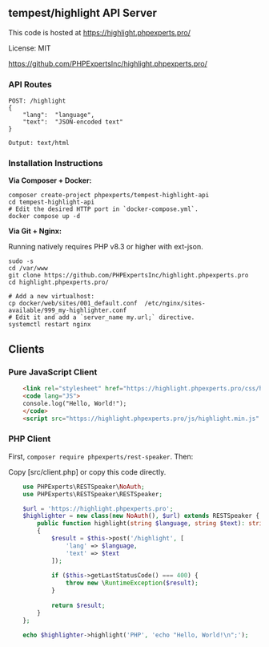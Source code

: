 ## tempest/highlight API Server ##

This code is hosted at https://highlight.phpexperts.pro/

License: MIT

https://github.com/PHPExpertsInc/highlight.phpexperts.pro/

### API Routes ###

    POST: /highlight
    {
        "lang":  "language",
        "text":  "JSON-encoded text"
    }
            
    Output: text/html

### Installation Instructions

**Via Composer + Docker:**

    composer create-project phpexperts/tempest-highlight-api
    cd tempest-highlight-api
    # Edit the desired HTTP port in `docker-compose.yml`.
    docker compose up -d

**Via Git + Nginx:**

Running natively requires PHP v8.3 or higher with ext-json.

    sudo -s
    cd /var/www
    git clone https://github.com/PHPExpertsInc/highlight.phpexperts.pro
    cd highlight.phpexperts.pro/

    # Add a new virtualhost:
    cp docker/web/sites/001_default.conf  /etc/nginx/sites-available/999_my-highlighter.conf
    # Edit it and add a `server_name my.url;` directive.
    systemctl restart nginx

## Clients ##

### Pure JavaScript Client ###

```html
    <link rel="stylesheet" href="https://highlight.phpexperts.pro/css/highlight-tempest.css" />
    <code lang="JS">
    console.log("Hello, World!");
    </code>
    <script src="https://highlight.phpexperts.pro/js/highlight.min.js" defer="defer"></script>
```

### PHP Client ###

First, `composer require phpexperts/rest-speaker`. Then:

Copy [src/client.php] or copy this code directly.

```php
    use PHPExperts\RESTSpeaker\NoAuth;
    use PHPExperts\RESTSpeaker\RESTSpeaker;

    $url = 'https://highlight.phpexperts.pro';
    $highlighter = new class(new NoAuth(), $url) extends RESTSpeaker {
        public function highlight(string $language, string $text): string
        {
            $result = $this->post('/highlight', [
                'lang' => $language,
                'text' => $text
            ]);
    
            if ($this->getLastStatusCode() === 400) {
                throw new \RuntimeException($result);
            }
    
            return $result;
        }
    };
    
    echo $highlighter->highlight('PHP', 'echo "Hello, World!\n";');
```

